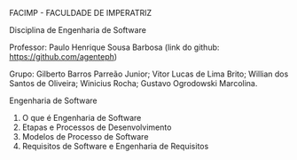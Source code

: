 FACIMP - FACULDADE DE IMPERATRIZ

Disciplina de Engenharia de Software

Professor: Paulo Henrique Sousa Barbosa (link do github: https://github.com/agenteph)

Grupo: 
Gilberto Barros Parreão Junior;
Vitor Lucas de Lima Brito;
Willian dos Santos de Oliveira;
Winicius Rocha;
Gustavo Ogrodowski Marcolina.
       

Engenharia de Software

1. O que é Engenharia de Software
2. Etapas e Processos de Desenvolvimento
3. Modelos de Processo de Software
4. Requisitos de Software e Engenharia de Requisitos
